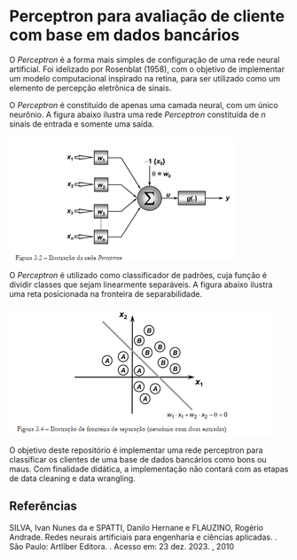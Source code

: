 # Perceptron para avaliação de cliente com base em dados bancários

O *Perceptron* é a forma mais simples de configuração de uma rede neural artificial. Foi idelizado por Rosenblat (1958), com o objetivo de implementar um modelo computacional inspirado na retina, para ser utilizado como um elemento de percepção eletrônica de sinais.

O *Perceptron* é constituído de apenas uma camada neural, com um único neurônio. A figura abaixo ilustra uma rede *Perceptron* constituída de $n$ sinais de entrada e somente uma saída.

![*Rede Perceptron*](./figs/fig1.png)

O *Perceptron* é utilizado como classificador de padrões, cuja função é dividir classes que sejam linearmente separáveis. A figura abaixo ilustra uma reta posicionada na fronteira de separabilidade.

![*Fronteira de separação*](./figs/fig2.png)

O objetivo deste repositório é implementar uma rede perceptron para classificar os clientes de uma base de dados bancários como bons ou maus. Com finalidade didática, a implementação não contará com as etapas de data cleaning e data wrangling.

## Referências
SILVA, Ivan Nunes da e SPATTI, Danilo Hernane e FLAUZINO, Rogério
Andrade. Redes neurais artificiais para engenharia e ciências aplicadas. .
São Paulo: Artliber Editora. . Acesso em: 23 dez. 2023. , 2010
